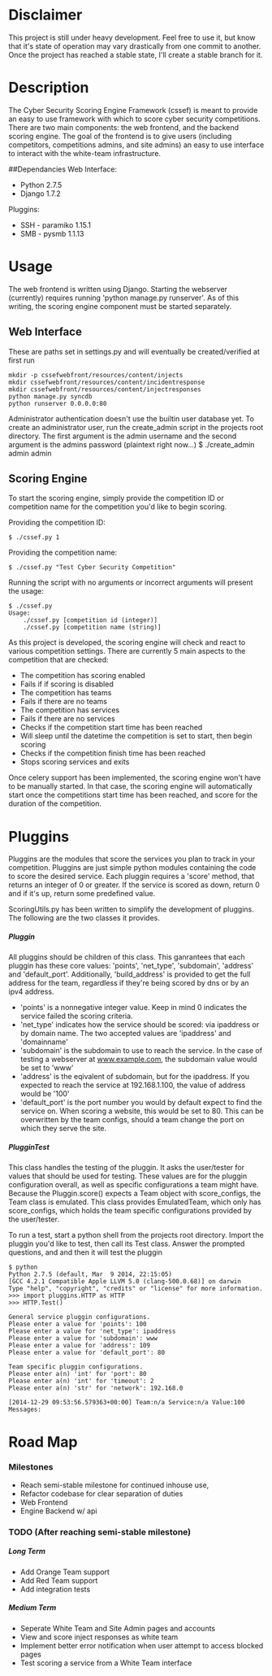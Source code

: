 # Disclaimer
This project is still under heavy development. Feel free to use it, but know that it's state of operation may vary drastically from one commit to another. Once the project has reached a stable state, I'll create a stable branch for it.

# Description
The Cyber Security Scoring Engine Framework (cssef) is meant to provide an easy to use framework with which to score cyber security competitions. There are two main components: the web frontend, and the backend scoring engine. The goal of the frontend is to give users (including competitors, competitions admins, and site admins) an easy to use interface to interact with the white-team infrastructure.

##Dependancies
Web Interface:
* Python 2.7.5
* Django 1.7.2

Pluggins:
* SSH - paramiko 1.15.1
* SMB - pysmb 1.1.13

# Usage
The web frontend is written using Django. Starting the webserver (currently) requires running 'python manage.py runserver'. As of this writing, the scoring engine component must be started separately.

## Web Interface
These are paths set in settings.py and will eventually be created/verified at first run

    mkdir -p cssefwebfront/resources/content/injects
    mkdir cssefwebfront/resources/content/incidentresponse
    mkdir cssefwebfront/resources/content/injectresponses
    python manage.py syncdb
    python runserver 0.0.0.0:80

Administrator authentication doesn't use the builtin user database yet. To create an administrator user, run the create_admin script in the projects root directory. The first argument is the admin username and the second argument is the admins password (plaintext right now...)
    $ ./create_admin admin admin

## Scoring Engine
To start the scoring engine, simply provide the competition ID or competition name for the competition you'd like to begin scoring.

Providing the competition ID:

    $ ./cssef.py 1

Providing the competition name:

    $ ./cssef.py "Test Cyber Security Competition"

Running the script with no arguments or incorrect arguments will present the usage:

    $ ./cssef.py 
    Usage:
        ./cssef.py [competition id (integer)]
        ./cssef.py [competition name (string)]

As this project is developed, the scoring engine will check and react to various competition settings. There are currently 5 main aspects to the competition that are checked:
* The competition has scoring enabled
 * Fails if if scoring is disabled
* The competition has teams
 * Fails if there are no teams
* The competition has services
 * Fails if there are no services
* Checks if the competition start time has been reached
 * Will sleep until the datetime the competition is set to start, then begin scoring
* Checks if the competition finish time has been reached
 * Stops scoring services and exits

Once celery support has been implemented, the scoring engine won't have to be manually started. In that case, the scoring engine will automatically start once the competitions start time has been reached, and score for the duration of the competition.

# Pluggins
Pluggins are the modules that score the services you plan to track in your competition. Pluggins are just simple python modules containing the code to score the desired service. Each pluggin requires a 'score' method, that returns an integer of 0 or greater. If the service is scored as down, return 0 and if it's up, return some predefined value.

ScoringUtils.py has been written to simplify the development of pluggins. The following are the two classes it provides.
##### Pluggin
All pluggins should be children of this class. This ganrantees that each pluggin has these core values: 'points', 'net_type', 'subdomain', 'address' and 'default_port'. Additionally, 'build_address' is provided to get the full address for the team, regardless if they're being scored by dns or by an ipv4 address.
* 'points' is a nonnegative integer value. Keep in mind 0 indicates the service failed the scoring criteria.
* 'net_type' indicates how the service should be scored: via ipaddress or by domain name. The two accepted values are 'ipaddress' and 'domainname'
* 'subdomain' is the subdomain to use to reach the service. In the case of testing a webserver at www.example.com, the subdomain value would be set to 'www'
* 'address' is the eqivalent of subdomain, but for the ipaddress. If you expected to reach the service at 192.168.1.100, the value of address would be '100'
* 'default_port' is the port number you would by default expect to find the service on. When scoring a website, this would be set to 80. This can be overwritten by the team configs, should a team change the port on which they serve the site.

##### PlugginTest
This class handles the testing of the pluggin. It asks the user/tester for values that should be used for testing. These values are for the pluggin configuration overall, as well as specific configurations a team might have. Because the Pluggin.score() expects a Team object with score_configs, the Team class is emulated. This class provides EmulatedTeam, which only has score_configs, which holds the team specific configurations provided by the user/tester.

To run a test, start a python shell from the projects root directory. Import the pluggin you'd like to test, then call its Test class. Answer the prompted questions, and and then it will test the pluggin

    $ python
    Python 2.7.5 (default, Mar  9 2014, 22:15:05) 
    [GCC 4.2.1 Compatible Apple LLVM 5.0 (clang-500.0.68)] on darwin
    Type "help", "copyright", "credits" or "license" for more information.
    >>> import pluggins.HTTP as HTTP
    >>> HTTP.Test()

    General service pluggin configurations.
    Please enter a value for 'points': 100
    Please enter a value for 'net_type': ipaddress
    Please enter a value for 'subdomain': www
    Please enter a value for 'address': 109
    Please enter a value for 'default_port': 80

    Team specific pluggin configurations.
    Please enter a(n) 'int' for 'port': 80
    Please enter a(n) 'int' for 'timeout': 2
    Please enter a(n) 'str' for 'network': 192.168.0

    [2014-12-29 09:53:56.579363+00:00] Team:n/a Service:n/a Value:100 Messages:

# Road Map
### Milestones
* Reach semi-stable milestone for continued inhouse use, 
* Refactor codebase for clear separation of duties
 * Web Frontend
 * Engine Backend w/ api

### TODO (After reaching semi-stable milestone)
##### Long Term
* Add Orange Team support
* Add Red Team support
* Add integration tests

##### Medium Term
* Seperate White Team and Site Admin pages and accounts
* View and score inject responses as white team
* Implement better error notification when user attempt to access blocked pages
* Test scoring a service from a White Team interface

